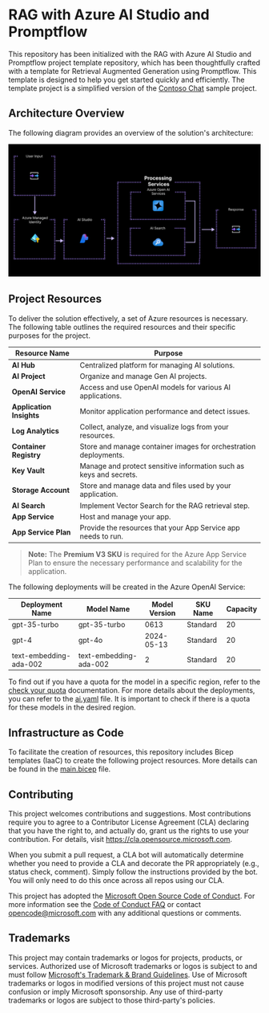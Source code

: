 # RAG with Azure AI Studio and Promptflow

This repository has been initialized with the RAG with Azure AI Studio and Promptflow project template repository, which has been thoughtfully crafted with a template for Retrieval Augmented Generation using Promptflow. This template is designed to help you get started quickly and efficiently. The template project is a simplified version of the [Contoso Chat](https://github.com/Azure-Samples/contoso-chat/) sample project. 

## Architecture Overview

The following diagram provides an overview of the solution's architecture:

![Architecture](media/architecture.png)

## Project Resources

To deliver the solution effectively, a set of Azure resources is necessary. The following table outlines the required resources and their specific purposes for the project.

| **Resource Name**       | **Purpose**                                                         |
|-------------------------|---------------------------------------------------------------------|
| **AI Hub**              | Centralized platform for managing AI solutions.                     |
| **AI Project**          | Organize and manage Gen AI projects.                                |
| **OpenAI Service**      | Access and use OpenAI models for various AI applications.           |
| **Application Insights**| Monitor application performance and detect issues.                  |
| **Log Analytics**       | Collect, analyze, and visualize logs from your resources.           |
| **Container Registry**  | Store and manage container images for orchestration deployments.    |
| **Key Vault**           | Manage and protect sensitive information such as keys and secrets.  |
| **Storage Account**     | Store and manage data and files used by your application.           |
| **AI Search**           | Implement Vector Search for the RAG retrieval step.                 |
| **App Service**         | Host and manage your app.                                           |
| **App Service Plan**    | Provide the resources that your App Service app needs to run.       |

> **Note:** The **Premium V3 SKU** is required for the Azure App Service Plan to ensure the necessary performance and scalability for the application.


The following deployments will be created in the Azure OpenAI Service:

| Deployment Name          | Model Name             | Model Version | SKU Name | Capacity |
|--------------------------|------------------------|---------------|----------|----------|
| gpt-35-turbo             | gpt-35-turbo           | 0613          | Standard | 20       |
| gpt-4                    | gpt-4o                 | 2024-05-13    | Standard | 20       |
| text-embedding-ada-002   | text-embedding-ada-002 | 2             | Standard | 20       |

To find out if you have a quota for the model in a specific region, refer to the [check your quota](docs/check_your_quota.md) documentation. For more details about the deployments, you can refer to the [ai.yaml](infra/ai.yaml) file. It is important to check if there is a quota for these models in the desired region.

## Infrastructure as Code

To facilitate the creation of resources, this repository includes Bicep templates (IaaC) to create the following project resources. More details can be found in the [main.bicep](infra/main.bicep) file.

## Contributing

This project welcomes contributions and suggestions.  Most contributions require you to agree to a
Contributor License Agreement (CLA) declaring that you have the right to, and actually do, grant us
the rights to use your contribution. For details, visit https://cla.opensource.microsoft.com.

When you submit a pull request, a CLA bot will automatically determine whether you need to provide
a CLA and decorate the PR appropriately (e.g., status check, comment). Simply follow the instructions
provided by the bot. You will only need to do this once across all repos using our CLA.

This project has adopted the [Microsoft Open Source Code of Conduct](https://opensource.microsoft.com/codeofconduct/).
For more information see the [Code of Conduct FAQ](https://opensource.microsoft.com/codeofconduct/faq/) or
contact [opencode@microsoft.com](mailto:opencode@microsoft.com) with any additional questions or comments.

## Trademarks

This project may contain trademarks or logos for projects, products, or services. Authorized use of Microsoft 
trademarks or logos is subject to and must follow 
[Microsoft's Trademark & Brand Guidelines](https://www.microsoft.com/en-us/legal/intellectualproperty/trademarks/usage/general).
Use of Microsoft trademarks or logos in modified versions of this project must not cause confusion or imply Microsoft sponsorship.
Any use of third-party trademarks or logos are subject to those third-party's policies.
